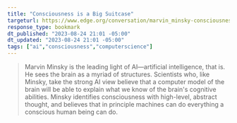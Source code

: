 ```yaml
---
title: "Consciousness is a Big Suitcase"
targeturl: https://www.edge.org/conversation/marvin_minsky-consciousness-is-a-big-suitcase 
response_type: bookmark
dt_published: "2023-08-24 21:01 -05:00"
dt_updated: "2023-08-24 21:01 -05:00"
tags: ["ai","consciousness","computerscience"]
---
```


> Marvin Minsky is the leading light of AI—artificial intelligence, that is. He sees the brain as a myriad of structures. Scientists who, like Minsky, take the strong AI view believe that a computer model of the brain will be able to explain what we know of the brain's cognitive abilities. Minsky identifies consciousness with high-level, abstract thought, and believes that in principle machines can do everything a conscious human being can do.

